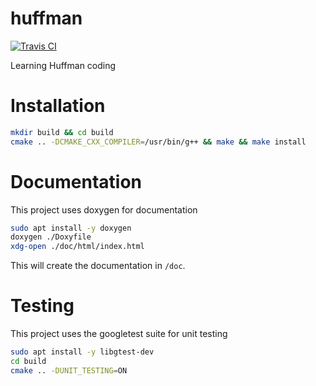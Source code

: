 # huffman

[![Travis CI](https://travis-ci.org/fschutt/huffman.svg?branch=master)](https://travis-ci.org/fschutt/huffman)

Learning Huffman coding

# Installation

```sh
mkdir build && cd build
cmake .. -DCMAKE_CXX_COMPILER=/usr/bin/g++ && make && make install
```

# Documentation

This project uses doxygen for documentation

```sh
sudo apt install -y doxygen
doxygen ./Doxyfile
xdg-open ./doc/html/index.html
```

This will create the documentation in `/doc`.

# Testing

This project uses the googletest suite for unit testing

```sh
sudo apt install -y libgtest-dev
cd build
cmake .. -DUNIT_TESTING=ON
```
